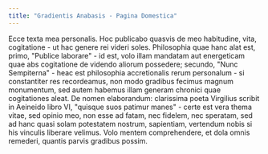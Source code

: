 ```yaml
---
title: "Gradientis Anabasis - Pagina Domestica"
---
```

Ecce texta mea personalis.  Hoc publicabo quasvis de meo habitudine, vita, cogitatione - ut hac genere rei videri soles.  Philosophia quae hanc alat est, primo,  "Publice laborare" - id est, volo illam mandatam aut energeticam quae abs cogitatione de videndo aliorum possedere; secundo, "Nunc Sempiterna" - heac est philosophia accretionalis rerum personalum - si constantiter res recordeamus, non modo gradibus fecimus magnum monumentum, sed autem habemus illam generam chronici quae cogitationes aleat.  De nomen elaborandum: clarissima poeta Virgilius scribit in Aeineido libro VI, "quisque suos patimur manes" - certe est vera thema vitae, sed opinio meo, non esse ad fatam, nec fidelem, nec speratam, sed ad hanc quasi solam potestatem nostrum, sapientiam, vertendum nobis si his vinculis liberare velimus.  Volo mentem comprehendere, et dola omnis remederi, quantis parvis gradibus possim.
